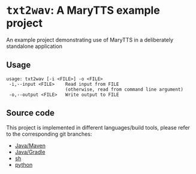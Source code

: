 # <tt>txt2wav</tt>: A MaryTTS example project

An example project demonstrating use of MaryTTS in a deliberately standalone application

## Usage

```
usage: txt2wav [-i <FILE>] -o <FILE>
 -i,--input <FILE>    Read input from FILE
                      (otherwise, read from command line argument)
 -o,--output <FILE>   Write output to FILE
```

## Source code

This project is implemented in different languages/build tools, please refer to the corresponding git branches:

* [Java/Maven](https://github.com/marytts/marytts-txt2wav/tree/maven)
* [Java/Gradle](https://github.com/marytts/marytts-txt2wav/tree/gradle)
* [sh](https://github.com/marytts/marytts-txt2wav/tree/sh)
* [python](https://github.com/marytts/marytts-txt2wav/tree/python)
